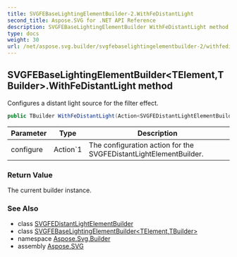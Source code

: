```yaml
---
title: SVGFEBaseLightingElementBuilder-2.WithFeDistantLight
second_title: Aspose.SVG for .NET API Reference
description: SVGFEBaseLightingElementBuilder WithFeDistantLight method. Configures a distant light source for the filter effect
type: docs
weight: 30
url: /net/aspose.svg.builder/svgfebaselightingelementbuilder-2/withfedistantlight/
---
```

## SVGFEBaseLightingElementBuilder&lt;TElement,TBuilder&gt;.WithFeDistantLight method

Configures a distant light source for the filter effect.

```csharp
public TBuilder WithFeDistantLight(Action<SVGFEDistantLightElementBuilder> configure)
```

| Parameter | Type | Description |
| --- | --- | --- |
| configure | Action`1 | The configuration action for the SVGFEDistantLightElementBuilder. |

### Return Value

The current builder instance.

### See Also

* class [SVGFEDistantLightElementBuilder](../../svgfedistantlightelementbuilder/)
* class [SVGFEBaseLightingElementBuilder&lt;TElement,TBuilder&gt;](../)
* namespace [Aspose.Svg.Builder](../../../aspose.svg.builder/)
* assembly [Aspose.SVG](../../../)
